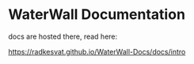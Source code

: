 # WaterWall Documentation


docs are hosted there, read here:


https://radkesvat.github.io/WaterWall-Docs/docs/intro


